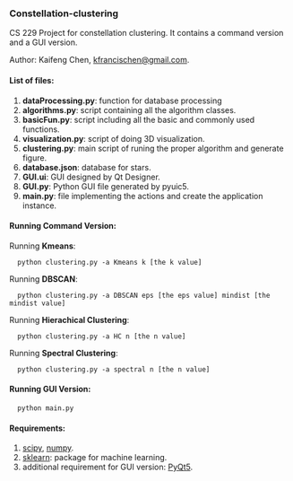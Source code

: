 ### Constellation-clustering

CS 229 Project for constellation clustering. It contains a command version and a GUI version.

Author: Kaifeng Chen, <kfrancischen@gmail.com>.
#### List of files:     
1. **dataProcessing.py**: function for database processing
2. **algorithms.py**: script containing all the algorithm classes.
3. **basicFun.py**: script including all the basic and commonly used functions.
4. **visualization.py**: script of doing 3D visualization.
5. **clustering.py**: main script of runing the proper algorithm and generate figure.
6. **database.json**: database for stars.
7. **GUI.ui**: GUI designed by Qt Designer.
8. **GUI.py**: Python GUI file generated by pyuic5.
9. **main.py**: file implementing the actions and create the application instance.


#### Running Command Version:
Running **Kmeans**:
```shellscript
  python clustering.py -a Kmeans k [the k value]
```
Running **DBSCAN**:
```shellscript
  python clustering.py -a DBSCAN eps [the eps value] mindist [the mindist value]
```
Running **Hierachical Clustering**:
```shellscript
  python clustering.py -a HC n [the n value]
```
Running **Spectral Clustering**:
```shellscript
  python clustering.py -a spectral n [the n value]
```
#### Running GUI Version:
```shellscript
  python main.py
```
#### Requirements:
1. [scipy](http://www.scipy.org/), [numpy](http://www.numpy.org/).
2. [sklearn](http://scikit-learn.org/stable/): package for machine learning.
3. additional requirement for GUI version: [PyQt5](http://www.riverbankcomputing.com/software/pyqt/download5).
